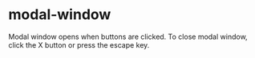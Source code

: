 # modal-window

Modal window opens when buttons are clicked.
To close modal window, click the X button or press the escape key.
